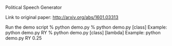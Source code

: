 Political Speech Generator

Link to original paper: http://arxiv.org/abs/1601.03313

Run the demo script
% python demo.py
% python demo.py [class]               Example: python demo.py RY
% python demo.py [class] [lambda]      Example: python demo.py RY 0.25
